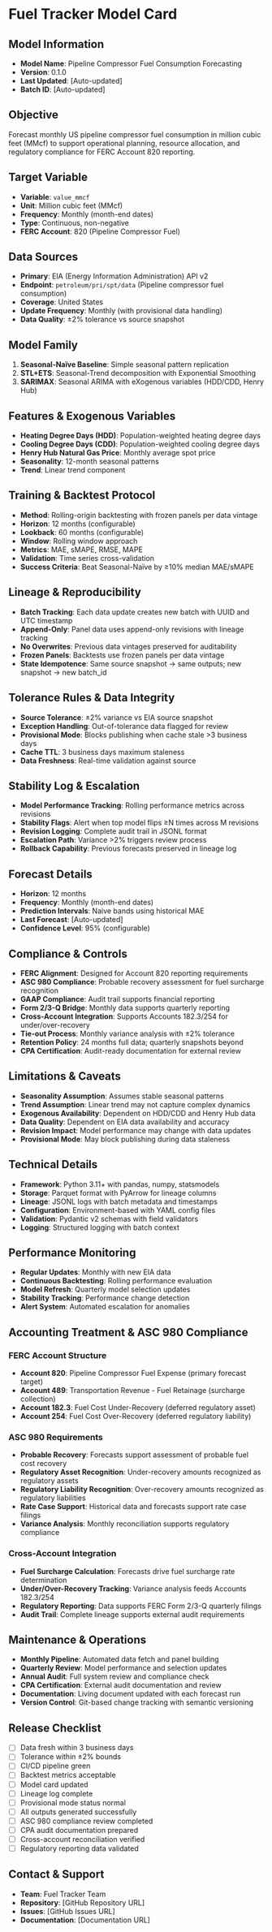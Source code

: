 # Fuel Tracker Model Card

## Model Information
- **Model Name**: Pipeline Compressor Fuel Consumption Forecasting
- **Version**: 0.1.0
- **Last Updated**: [Auto-updated]
- **Batch ID**: [Auto-updated]

## Objective
Forecast monthly US pipeline compressor fuel consumption in million cubic feet (MMcf) to support operational planning, resource allocation, and regulatory compliance for FERC Account 820 reporting.

## Target Variable
- **Variable**: `value_mmcf`
- **Unit**: Million cubic feet (MMcf)
- **Frequency**: Monthly (month-end dates)
- **Type**: Continuous, non-negative
- **FERC Account**: 820 (Pipeline Compressor Fuel)

## Data Sources
- **Primary**: EIA (Energy Information Administration) API v2
- **Endpoint**: `petroleum/pri/spt/data` (Pipeline compressor fuel consumption)
- **Coverage**: United States
- **Update Frequency**: Monthly (with provisional data handling)
- **Data Quality**: ±2% tolerance vs source snapshot

## Model Family
1. **Seasonal-Naïve Baseline**: Simple seasonal pattern replication
2. **STL+ETS**: Seasonal-Trend decomposition with Exponential Smoothing
3. **SARIMAX**: Seasonal ARIMA with eXogenous variables (HDD/CDD, Henry Hub)

## Features & Exogenous Variables
- **Heating Degree Days (HDD)**: Population-weighted heating degree days
- **Cooling Degree Days (CDD)**: Population-weighted cooling degree days
- **Henry Hub Natural Gas Price**: Monthly average spot price
- **Seasonality**: 12-month seasonal patterns
- **Trend**: Linear trend component

## Training & Backtest Protocol
- **Method**: Rolling-origin backtesting with frozen panels per data vintage
- **Horizon**: 12 months (configurable)
- **Lookback**: 60 months (configurable)
- **Window**: Rolling window approach
- **Metrics**: MAE, sMAPE, RMSE, MAPE
- **Validation**: Time series cross-validation
- **Success Criteria**: Beat Seasonal-Naïve by ≥10% median MAE/sMAPE

## Lineage & Reproducibility
- **Batch Tracking**: Each data update creates new batch with UUID and UTC timestamp
- **Append-Only**: Panel data uses append-only revisions with lineage tracking
- **No Overwrites**: Previous data vintages preserved for auditability
- **Frozen Panels**: Backtests use frozen panels per data vintage
- **State Idempotence**: Same source snapshot → same outputs; new snapshot → new batch_id

## Tolerance Rules & Data Integrity
- **Source Tolerance**: ±2% variance vs EIA source snapshot
- **Exception Handling**: Out-of-tolerance data flagged for review
- **Provisional Mode**: Blocks publishing when cache stale >3 business days
- **Cache TTL**: 3 business days maximum staleness
- **Data Freshness**: Real-time validation against source

## Stability Log & Escalation
- **Model Performance Tracking**: Rolling performance metrics across revisions
- **Stability Flags**: Alert when top model flips ≥N times across M revisions
- **Revision Logging**: Complete audit trail in JSONL format
- **Escalation Path**: Variance >2% triggers review process
- **Rollback Capability**: Previous forecasts preserved in lineage log

## Forecast Details
- **Horizon**: 12 months
- **Frequency**: Monthly (month-end dates)
- **Prediction Intervals**: Naive bands using historical MAE
- **Last Forecast**: [Auto-updated]
- **Confidence Level**: 95% (configurable)

## Compliance & Controls
- **FERC Alignment**: Designed for Account 820 reporting requirements
- **ASC 980 Compliance**: Probable recovery assessment for fuel surcharge recognition
- **GAAP Compliance**: Audit trail supports financial reporting
- **Form 2/3-Q Bridge**: Monthly data supports quarterly reporting
- **Cross-Account Integration**: Supports Accounts 182.3/254 for under/over-recovery
- **Tie-out Process**: Monthly variance analysis with ±2% tolerance
- **Retention Policy**: 24 months full data; quarterly snapshots beyond
- **CPA Certification**: Audit-ready documentation for external review

## Limitations & Caveats
- **Seasonality Assumption**: Assumes stable seasonal patterns
- **Trend Assumption**: Linear trend may not capture complex dynamics
- **Exogenous Availability**: Dependent on HDD/CDD and Henry Hub data
- **Data Quality**: Dependent on EIA data availability and accuracy
- **Revision Impact**: Model performance may change with data updates
- **Provisional Mode**: May block publishing during data staleness

## Technical Details
- **Framework**: Python 3.11+ with pandas, numpy, statsmodels
- **Storage**: Parquet format with PyArrow for lineage columns
- **Lineage**: JSONL logs with batch metadata and timestamps
- **Configuration**: Environment-based with YAML config files
- **Validation**: Pydantic v2 schemas with field validators
- **Logging**: Structured logging with batch context

## Performance Monitoring
- **Regular Updates**: Monthly with new EIA data
- **Continuous Backtesting**: Rolling performance evaluation
- **Model Refresh**: Quarterly model selection updates
- **Stability Tracking**: Performance change detection
- **Alert System**: Automated escalation for anomalies

## Accounting Treatment & ASC 980 Compliance

### FERC Account Structure
- **Account 820**: Pipeline Compressor Fuel Expense (primary forecast target)
- **Account 489**: Transportation Revenue - Fuel Retainage (surcharge collection)
- **Account 182.3**: Fuel Cost Under-Recovery (deferred regulatory asset)
- **Account 254**: Fuel Cost Over-Recovery (deferred regulatory liability)

### ASC 980 Requirements
- **Probable Recovery**: Forecasts support assessment of probable fuel cost recovery
- **Regulatory Asset Recognition**: Under-recovery amounts recognized as regulatory assets
- **Regulatory Liability Recognition**: Over-recovery amounts recognized as regulatory liabilities
- **Rate Case Support**: Historical data and forecasts support rate case filings
- **Variance Analysis**: Monthly reconciliation supports regulatory compliance

### Cross-Account Integration
- **Fuel Surcharge Calculation**: Forecasts drive fuel surcharge rate determination
- **Under/Over-Recovery Tracking**: Variance analysis feeds Accounts 182.3/254
- **Regulatory Reporting**: Data supports FERC Form 2/3-Q quarterly filings
- **Audit Trail**: Complete lineage supports external audit requirements

## Maintenance & Operations
- **Monthly Pipeline**: Automated data fetch and panel building
- **Quarterly Review**: Model performance and selection updates
- **Annual Audit**: Full system review and compliance check
- **CPA Certification**: External audit documentation and review
- **Documentation**: Living document updated with each forecast run
- **Version Control**: Git-based change tracking with semantic versioning

## Release Checklist
- [ ] Data fresh within 3 business days
- [ ] Tolerance within ±2% bounds
- [ ] CI/CD pipeline green
- [ ] Backtest metrics acceptable
- [ ] Model card updated
- [ ] Lineage log complete
- [ ] Provisional mode status normal
- [ ] All outputs generated successfully
- [ ] ASC 980 compliance review completed
- [ ] CPA audit documentation prepared
- [ ] Cross-account reconciliation verified
- [ ] Regulatory reporting data validated

## Contact & Support
- **Team**: Fuel Tracker Team
- **Repository**: [GitHub Repository URL]
- **Issues**: [GitHub Issues URL]
- **Documentation**: [Documentation URL]
